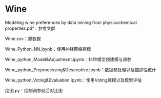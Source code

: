 # Wine
Modeling wine preferences by data mining from physicochemical properties.pdf：参考文献

Wine.csv：原数据

Wine_Python_NN.ipynb：使用神经网络建模

Wine_python_Model&Adjustment.ipynb：14种模型预建模与调参

Wine_python_Preprocessing&Descriptive.ipynb：数据预处理以及描述性统计

Wine_python_Voting&Evaluation.ipynb：使用Voting建模以及模型评估

绘图.py：绘制调参前后对比图
